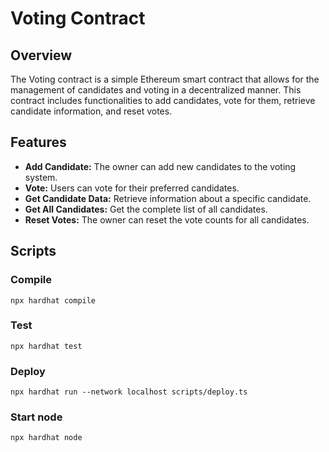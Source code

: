 # Voting Contract

## Overview

The Voting contract is a simple Ethereum smart contract that allows for the management of candidates and voting in a decentralized manner. This contract includes functionalities to add candidates, vote for them, retrieve candidate information, and reset votes. 

## Features

- **Add Candidate:** The owner can add new candidates to the voting system.
- **Vote:** Users can vote for their preferred candidates.
- **Get Candidate Data:** Retrieve information about a specific candidate.
- **Get All Candidates:** Get the complete list of all candidates.
- **Reset Votes:** The owner can reset the vote counts for all candidates.

## Scripts

### Compile
```shell
npx hardhat compile
```

### Test
```shell
npx hardhat test
```

### Deploy
```shell
npx hardhat run --network localhost scripts/deploy.ts
```

### Start node
```shell
npx hardhat node
```
